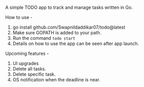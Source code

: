 A simple TODO app to track and manage tasks written in Go.

How to use -
1. go install github.com/Swapnildaddikar07/todo@latest
2. Make sure GOPATH is added to your path.
3. Run the command `todo start`
4. Details on how to use the app can be seen after app launch.


Upcoming features -
1. UI upgrades
2. Delete all tasks.
3. Delete specific task.
4. OS notification when the deadline is near.
